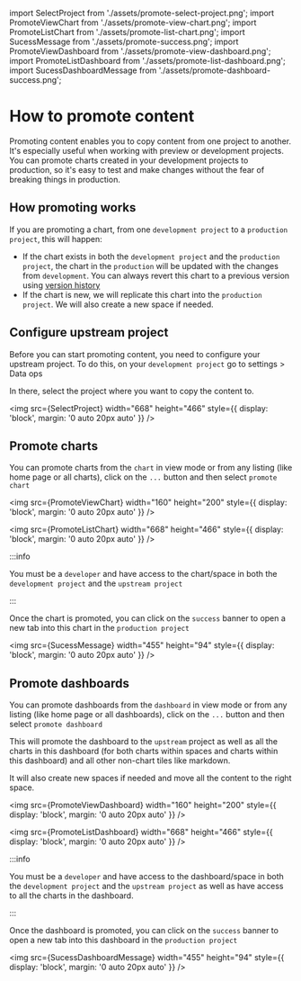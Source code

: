 import SelectProject from './assets/promote-select-project.png';
import PromoteViewChart from './assets/promote-view-chart.png';
import PromoteListChart from './assets/promote-list-chart.png';
import SucessMessage from './assets/promote-success.png';
import PromoteViewDashboard from './assets/promote-view-dashboard.png';
import PromoteListDashboard from './assets/promote-list-dashboard.png';
import SucessDashboardMessage from './assets/promote-dashboard-success.png';

# How to promote content

Promoting content enables you to copy content from one project to another. It's especially useful when working with preview or development projects. You can promote charts created in your development projects to production, so it's easy to test and make changes without the fear of breaking things in production.

## How promoting works

If you are promoting a chart, from one `development project` to a `production project`, this will happen:

- If the chart exists in both the `development project` and the `production project`, the chart in the `production` will be updated with the changes from `development`. You can always revert this chart to a previous version using [version history](./version-history)
- If the chart is new, we will replicate this chart into the `production project`. We will also create a new space if needed.

## Configure upstream project

Before you can start promoting content, you need to configure your upstream project.
To do this, on your `development project` go to settings > Data ops

In there, select the project where you want to copy the content to.

<img
src={SelectProject}
width="668"
height="466"
style={{ display: 'block', margin: '0 auto 20px auto' }}
/>

## Promote charts

You can promote charts from the `chart` in view mode or from any listing (like home page or all charts), click on the `...` button and then select `promote chart`

<img
src={PromoteViewChart}
width="160"
height="200"
style={{ display: 'block', margin: '0 auto 20px auto' }}
/>

<img
src={PromoteListChart}
width="668"
height="466"
style={{ display: 'block', margin: '0 auto 20px auto' }}
/>

:::info

You must be a `developer` and have access to the chart/space in both the `development project` and the `upstream project`

:::

Once the chart is promoted, you can click on the `success` banner to open a new tab into this chart in the `production project`

<img
src={SucessMessage}
width="455"
height="94"
style={{ display: 'block', margin: '0 auto 20px auto' }}
/>

## Promote dashboards

You can promote dashboards from the `dashboard` in view mode or from any listing (like home page or all dashboards), click on the `...` button and then select `promote dashboard`

This will promote the dashboard to the `upstream` project as well as all the charts in this dashboard (for both charts within spaces and charts within this dashboard) and all other non-chart tiles like markdown.

It will also create new spaces if needed and move all the content to the right space.

<img
src={PromoteViewDashboard}
width="160"
height="200"
style={{ display: 'block', margin: '0 auto 20px auto' }}
/>

<img
src={PromoteListDashboard}
width="668"
height="466"
style={{ display: 'block', margin: '0 auto 20px auto' }}
/>

:::info

You must be a `developer` and have access to the dashboard/space in both the `development project` and the `upstream project` as well as have access to all the charts in the dashboard.

:::

Once the dashboard is promoted, you can click on the `success` banner to open a new tab into this dashboard in the `production project`

<img
src={SucessDashboardMessage}
width="455"
height="94"
style={{ display: 'block', margin: '0 auto 20px auto' }}
/>
